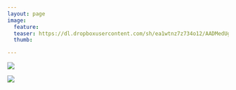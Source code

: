```yaml
---
layout: page
image:
  feature:
  teaser: https://dl.dropboxusercontent.com/sh/ea1wtnz7z734o12/AADMedUgI9-H6m3K7JGTInU2a/mikin-kuvat/4/DS58304_1-245px.jpg
  thumb:

---
```


[![](https://dl.dropboxusercontent.com/sh/ea1wtnz7z734o12/AABwimvPmWot1qakmdMnB0fJa/mikin-kuvat/4/DS58297-800px.jpg)](https://dl.dropboxusercontent.com/sh/ea1wtnz7z734o12/AAA4r8y9AE35lh6bNJqCHKxha/mikin-kuvat/4/DS58297.jpg)

[![](https://dl.dropboxusercontent.com/sh/ea1wtnz7z734o12/AACB7IdMnBVIQlwUEx_IUcI5a/mikin-kuvat/4/DS58304-800px.jpg)](https://dl.dropboxusercontent.com/sh/ea1wtnz7z734o12/AAAEgQ1vJlVl3nbLoUDZRdFva/mikin-kuvat/4/DS58304.jpg)
